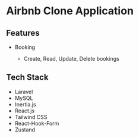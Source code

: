 # Airbnb Clone Application

## Features

- Booking

  - Create, Read, Update, Delete bookings

## Tech Stack

- Laravel
- MySQL
- Inertia.js
- React.js
- Tailwind CSS
- React-Hook-Form
- Zustand
